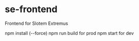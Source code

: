 # se-frontend
Frontend for Slotem Extremus

npm install (--force)
npm run build for prod
npm start for dev